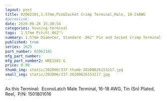 ```yaml
---
layout: post
title: 02062101,1.57mm,Pin&Socket Crimp Terminal,Male, 18-24AWG
#permalink: 
date: 2020-06-26 15:30:54
categories: housing-terminal
tags:  1.57mm Pitch(.062")
summary: 1.57mm Diameter, Standard .062" Pin and Socket Crimp Terminal, Series 1560, Male, with Tin (Sn) Plated Brass Contact, 18-24 AWG, Reel
published: true 
series: 1625
part_number: 02062101
mfg_part_number: 
mfg_part_number2: HRE1581-G
price: 0.00
thumb_img: static/202006/337-thumb-20200626153217.jpg
small_img: static/202006/337-20200626153217.jpg
---
```



As this Terminal:&nbsp; EconoLatch Male Terminal, 16-18 AWG, Tin (Sn) Plated, Reel,&nbsp; P/N: 1501801016